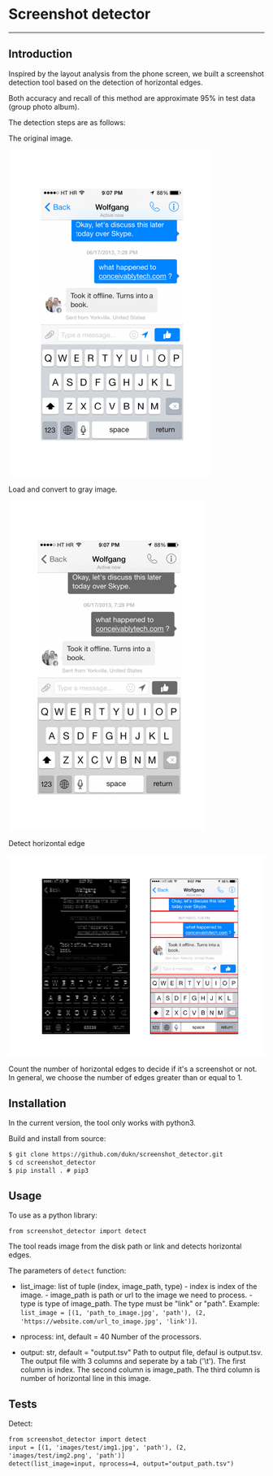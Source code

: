 # Screenshot detector
---
## Introduction
Inspired by the layout analysis from the phone screen, we built a screenshot detection tool based on the detection of horizontal edges.

Both accuracy and recall of this method are approximate 95% in test data (group photo album). 

The detection steps are as follows:

The original image.

![original image](images/original.png)

Load and convert to gray image.

![gray scale image](images/grayscale.png)

Detect horizontal edge

![horizontal edge detection](images/horizontal_edge_detection.png)

Count the number of horizontal edges to decide if it's a screenshot or not. In general, we choose the number of edges greater than or equal to 1.

## Installation
In the current version, the tool only works with python3.

Build and install from source:
```
$ git clone https://github.com/dukn/screenshot_detector.git
$ cd screenshot_detector
$ pip install . # pip3
```
## Usage
To use as a python library:
```
from screenshot_detector import detect
```

The tool reads image from the disk path or link and detects horizontal edges.

The parameters of `detect` function:
  + list_image: list of tuple (index, image_path, type)
                  - index is index of the image.
                  - image_path is path or url to the image we need to process.
                  - type is type of image_path. The type must be "link" or "path".
  Example: `list_image = [(1, 'path_to_image.jpg', 'path'),
  (2, 'https://website.com/url_to_image.jpg', 'link')]`.

  + nprocess: int, default = 40
                  Number of the processors.

  + output: str, default = "output.tsv"
                  Path to output file, defaul is output.tsv.
                  The output file with 3 columns and seperate by a tab ('\t').
                  The first column is index.
                  The second column is image_path.
                  The third column is number of horizontal line in this image.


## Tests
Detect:
```
from screenshot_detector import detect
input = [(1, 'images/test/img1.jpg', 'path'), (2, 'images/test/img2.png', 'path')]
detect(list_image=input, nprocess=4, output="output_path.tsv")
```
